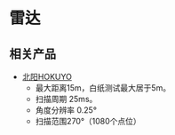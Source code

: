# 雷达



## 相关产品

- [北阳HOKUYO](https://item.taobao.com/item.htm?id=640009741499&ns=1&abbucket=1#detail)
  - 最大距离15m，白纸测试最大居于5m。
  - 扫描周期 25ms。
  - 角度分辨率 0.25°
  - 扫描范围270°（1080个点位）